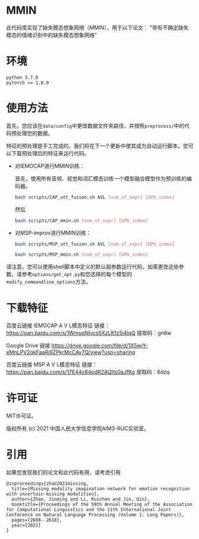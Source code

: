 # MMIN

此代码库实现了缺失模态想象网络（MMIN），用于以下论文：
"带有不确定缺失模态的情绪识别中的缺失模态想象网络"

# 环境

```
python 3.7.0
pytorch >= 1.0.0
```

# 使用方法

首先，您应该在`data/config`中更改数据文件夹路径，并按照`preprocess/`中的代码预处理您的数据。

特征的预处理是手工完成的，我们将在下一个更新中使其成为自动运行脚本。您可以下载预处理后的特征来运行代码。

+ 对IEMOCAP进行MMIN训练：

    首先，使用所有音频、视觉和词汇模态训练一个模型融合模型作为预训练的编码器。

    ```bash
    bash scripts/CAP_utt_fusion.sh AVL [num_of_expr] [GPU_index]
    ```

    然后

    ```bash
    bash scripts/CAP_mmin.sh [num_of_expr] [GPU_index]
    ```

+ 对MSP-improv进行MMIN训练：

    ```bash
    bash scripts/MSP_utt_fusion.sh AVL [num_of_expr] [GPU_index]
    ```

    ```bash
    bash scripts/MSP_mmin.sh [num_of_expr] [GPU_index]
    ```

请注意，您可以使用shell脚本中定义的默认超参数运行代码，如需更改这些参数，请参考`options/get_opt.py`和您选择的每个模型的`modify_commandline_options`方法。

# 下载特征
百度云链接
IEMOCAP A V L模态特征
链接：https://pan.baidu.com/s/1WmuqNlvcs5XzLKfz5i4iqQ 提取码：gn6w

Google Drive 链接
https://drive.google.com/file/d/1X5wjY-eMnLPV2qkFaaRi9ZPkrMcCAv7Q/view?usp=sharing

百度云链接
MSP A V L模态特征
链接：https://pan.baidu.com/s/17E44x84pdR2AQIts0aJfKg 提取码：6dzq

# 许可证
MIT许可证。

版权所有 (c) 2021 中国人民大学信息学院AIM3-RUC实验室。

# 引用
如果您发现我们的论文和此代码有用，请考虑引用
```
@inproceedings{zhao2021missing,
  title={Missing modality imagination network for emotion recognition with uncertain missing modalities},
  author={Zhao, Jinming and Li, Ruichen and Jin, Qin},
  booktitle={Proceedings of the 59th Annual Meeting of the Association for Computational Linguistics and the 11th International Joint Conference on Natural Language Processing (Volume 1: Long Papers)},
  pages={2608--2618},
  year={2021}
}
```
